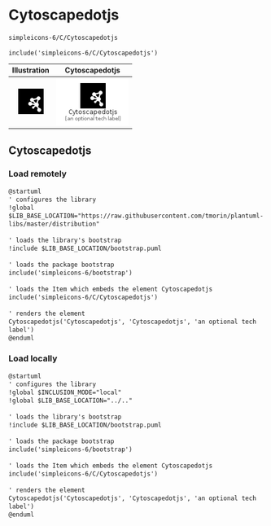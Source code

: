 # Cytoscapedotjs


```text
simpleicons-6/C/Cytoscapedotjs
```

```text
include('simpleicons-6/C/Cytoscapedotjs')
```



| Illustration | Cytoscapedotjs |
| :---: | :---: |
| ![illustration for Illustration](../../simpleicons-6/C/Cytoscapedotjs.png) | ![illustration for Cytoscapedotjs](../../simpleicons-6/C/Cytoscapedotjs.Local.png) |




## Cytoscapedotjs

### Load remotely
```plantuml
@startuml
' configures the library
!global $LIB_BASE_LOCATION="https://raw.githubusercontent.com/tmorin/plantuml-libs/master/distribution"

' loads the library's bootstrap
!include $LIB_BASE_LOCATION/bootstrap.puml

' loads the package bootstrap
include('simpleicons-6/bootstrap')

' loads the Item which embeds the element Cytoscapedotjs
include('simpleicons-6/C/Cytoscapedotjs')

' renders the element
Cytoscapedotjs('Cytoscapedotjs', 'Cytoscapedotjs', 'an optional tech label')
@enduml
```

### Load locally
```plantuml
@startuml
' configures the library
!global $INCLUSION_MODE="local"
!global $LIB_BASE_LOCATION="../.."

' loads the library's bootstrap
!include $LIB_BASE_LOCATION/bootstrap.puml

' loads the package bootstrap
include('simpleicons-6/bootstrap')

' loads the Item which embeds the element Cytoscapedotjs
include('simpleicons-6/C/Cytoscapedotjs')

' renders the element
Cytoscapedotjs('Cytoscapedotjs', 'Cytoscapedotjs', 'an optional tech label')
@enduml
```

